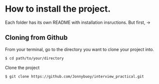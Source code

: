 # How to install the project.

Each folder has its own README with installation insructions. But first, ->

## Cloning from Github

From your terminal, go to the directory you want to clone your project into.

```bash
$ cd path/to/your/directory
```
Clone the project
```bash
$ git clone https://github.com/Jonnybuoy/interview_practical.git
```
